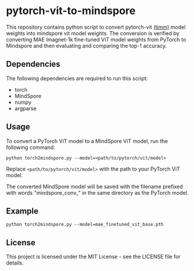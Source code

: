 # pytorch-vit-to-mindspore
This repository contains python script to convert pytorch-vit [(timm)](https://github.com/huggingface/pytorch-image-models/blob/main/timm/models/vision_transformer.py) model weights into mindspore vit model weights. The conversion is verified by converting MAE Imagnet-1k fine-tuned ViT model weights from PyTorch to Mindspore and then evaluating and comparing the top-1 accuracy. 


## Dependencies

The following dependencies are required to run this script:

- torch
- MindSpore
- numpy
- argparse

## Usage

To convert a PyTorch ViT model to a MindSpore ViT model, run the following command:
```
python torch2mindspore.py --model=<path/to/pytorch/vit/model>
```

Replace `<path/to/pytorch/vit/model>` with the path to your PyTorch ViT model.

The converted MindSpore model will be saved with the filename prefixed with words "mindspore_conv_" in the same directory as the PyTorch model.

## Example
```
python torch2mindspore.py --model=mae_finetuned_vit_base.pth
```
## License

This project is licensed under the MIT License - see the LICENSE file for details.

